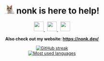 <div align="center">
    <h1>
        <img width="32" height="32" src="assets/mars.png">
        <span>nonk is here to help!</span>
    </h1>
</div>

<div align="center">
    <a href="https://vk.com/nonkus">
        <img width="32" height="32" src="https://cdn.simpleicons.org/vk/black/white">
    </a>
    &nbsp;
    <a href="https://discord.com/users/268677450144153611">
        <img width="32" height="32" src="https://cdn.simpleicons.org/discord/black/white">
    </a>
    &nbsp;
    <a href="mailto:me@nonk.dev">
        <img width="32" height="32" src="https://cdn.simpleicons.org/gmail/black/white">
    </a>
</div>

**<div align="center">Also check out my website: <https://nonk.dev/></div>**

<div align="center">
    <a href="https://git.io/streak-stats">
        <img alt="GitHub streak" src="https://streak-stats.demolab.com/?user=nonk123&theme=transparent&background=00000000">
    </a>
</div>

<div align="center">
    <a href="https://github.com/anuraghazra/github-readme-stats">
        <img alt="Most used languages" src="https://github-readme-stats.vercel.app/api?username=nonk123&show-icons=true&hide=prs&theme=transparent">
    </a>
</div>
